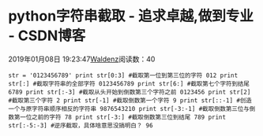 
# python字符串截取 - 追求卓越,做到专业 - CSDN博客


2019年01月08日 19:23:47[Waldenz](https://me.csdn.net/enter89)阅读数：40


`str = '0123456789'
print str[0:3] #截取第一位到第三位的字符
012
print str[:] #截取字符串的全部字符
0123456789
print str[6:] #截取第七个字符到结尾
6789
print str[:-3] #截取从头开始到倒数第三个字符之前
0123456
print str[2] #截取第三个字符
2
print str[-1] #截取倒数第一个字符
9
print str[::-1] #创造一个与原字符串顺序相反的字符串
9876543210
print str[-3:-1] #截取倒数第三位与倒数第一位之前的字符
78
print str[-3:] #截取倒数第三位到结尾
789
print str[:-5:-3] #逆序截取，具体啥意思没搞明白？
96`

